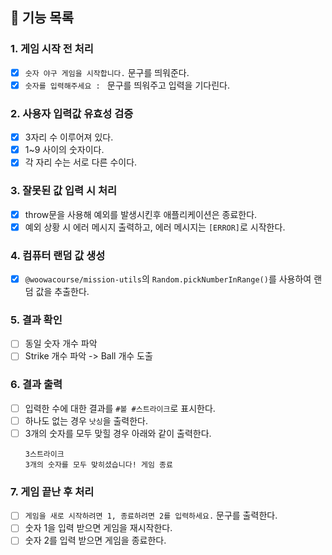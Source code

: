 ## 🚀 기능 목록

### 1. 게임 시작 전 처리

- [x] `숫자 야구 게임을 시작합니다.` 문구를 띄워준다.
- [x] `숫자를 입력해주세요 : ` 문구를 띄워주고 입력을 기다린다.

### 2. 사용자 입력값 유효성 검증

- [x] 3자리 수 이루어져 있다.
- [x] 1~9 사이의 숫자이다.
- [x] 각 자리 수는 서로 다른 수이다.

### 3. 잘못된 값 입력 시 처리

- [x] throw문을 사용해 예외를 발생시킨후 애플리케이션은 종료한다.
- [x] 예외 상황 시 에러 메시지 출력하고, 에러 메시지는 `[ERROR]`로 시작한다.

### 4. 컴퓨터 랜덤 값 생성

- [x] `@woowacourse/mission-utils`의 `Random.pickNumberInRange()`를 사용하여 랜덤 값을 추출한다.

### 5. 결과 확인

- [ ] 동일 숫자 개수 파악
- [ ] Strike 개수 파악 -> Ball 개수 도출

### 6. 결과 출력

- [ ] 입력한 수에 대한 결과를 `#볼 #스트라이크`로 표시한다.
- [ ] 하나도 없는 경우 `낫싱`을 출력한다.
- [ ] 3개의 숫자를 모두 맞힐 경우 아래와 같이 출력한다.
  ```
  3스트라이크
  3개의 숫자를 모두 맞히셨습니다! 게임 종료
  ```

### 7. 게임 끝난 후 처리

- [ ] `게임을 새로 시작하려면 1, 종료하려면 2를 입력하세요.` 문구를 출력한다.
- [ ] 숫자 1을 입력 받으면 게임을 재시작한다.
- [ ] 숫자 2를 입력 받으면 게임을 종료한다.
